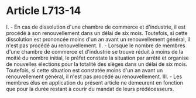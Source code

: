 # Article L713-14

I. - En cas de dissolution d'une chambre de commerce et d'industrie, il est procédé à son renouvellement dans un délai de six mois.   Toutefois, si cette dissolution est prononcée moins d'un an avant un renouvellement général, il n'est pas procédé au renouvellement.   II. - Lorsque le nombre de membres d'une chambre de commerce et d'industrie se trouve réduit à moins de la moitié du nombre initial, le préfet constate la situation par arrêté et organise de nouvelles élections pour la totalité des sièges dans un délai de six mois.   Toutefois, si cette situation est constatée moins d'un an avant un renouvellement général, il n'est pas procédé au renouvellement.   III. - Les membres élus en application du présent article ne demeurent en fonction que pour la durée restant à courir du mandat de leurs prédécesseurs.